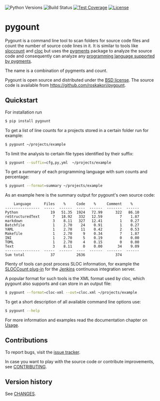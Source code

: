 ![Python Versions](https://img.shields.io/pypi/pyversions/pygount.svg)
![Build Status](https://github.com/github/docs/actions/workflows/build.yml/badge.svg)
[![Test Coverage](https://img.shields.io/coveralls/github/roskakori/pygount)](https://coveralls.io/r/roskakori/pygount?branch=master)
[![License](https://img.shields.io/github/license/roskakori/pygount)](https://opensource.org/licenses/BSD-3-Clause)

# pygount

Pygount is a command line tool to scan folders for source code files and
count the number of source code lines in it. It is similar to tools like
[sloccount](https://www.dwheeler.com/sloccount/) and
[cloc](https://github.com/AlDanial/cloc) but uses the
[pygments](https://pygments.org/)
package to analyze the source code and consequently can analyze any
[programming language supported by pygments](https://pygments.org/languages/).

The name is a combination of pygments and count.

Pygount is open source and distributed under the
[BSD license](https://opensource.org/licenses/BSD-3-Clause). The source
code is available from https://github.com/roskakori/pygount.

## Quickstart

For installation run

```bash
$ pip install pygount
```

To get a list of line counts for a projects stored in a certain folder run for
example:

```bash
$ pygount ~/projects/example
```

To limit the analysis to certain file types identified by their suffix:

```bash
$ pygount --suffix=cfg,py,yml  ~/projects/example
```

To get a summary of each programming language with sum counts and percentage:

```bash
$ pygount --format=summary ~/projects/example
```

As an example here is the summary output for pygount's own source code:

```
    Language      Files    %     Code    %     Comment    %
----------------  -----  ------  ----  ------  -------  ------
Python               19   51.35  1924   72.99      322   86.10
reStructuredText      7   18.92   332   12.59        7    1.87
markdown              3    8.11   327   12.41        1    0.27
Batchfile             1    2.70    24    0.91        1    0.27
YAML                  1    2.70    11    0.42        2    0.53
Makefile              1    2.70     9    0.34        7    1.87
INI                   1    2.70     5    0.19        0    0.00
TOML                  1    2.70     4    0.15        0    0.00
Text                  3    8.11     0    0.00       34    9.09
----------------  -----  ------  ----  ------  -------  ------
Sum total            37          2636              374
```

Plenty of tools can post process SLOC information, for example the
[SLOCCount plug-in](https://wiki.jenkins-ci.org/display/JENKINS/SLOCCount+Plugin)
for the [Jenkins](https://jenkins.io/) continuous integration server.

A popular format for such tools is the XML format used by cloc, which pygount
also supports and can store in an output file:

```bash
$ pygount --format=cloc-xml --out=cloc.xml ~/projects/example
```

To get a short description of all available command line options use:

```bash
$ pygount --help
```

For more information and examples read the documentation chapter on
[Usage](https://pygount.readthedocs.io/en/latest/usage.html).

## Contributions

To report bugs, visit the
[issue tracker](https://github.com/roskakori/pygount/issues).

In case you want to play with the source code or contribute improvements, see
[CONTRIBUTING](https://pygount.readthedocs.io/en/latest/contributing.html).

## Version history

See [CHANGES](https://pygount.readthedocs.io/en/latest/changes.html).

